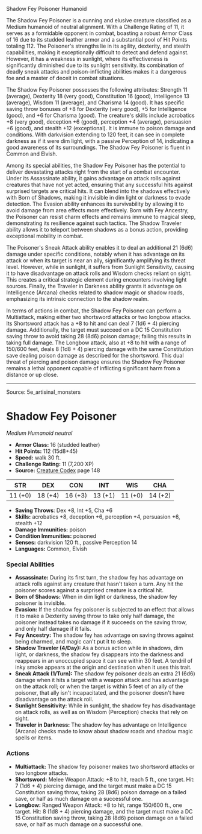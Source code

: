 <MonsterName/>Shadow Fey Poisoner</MonsterName>
<CreatureType/>Humanoid</CreatureType>

<summary>The Shadow Fey Poisoner is a cunning and elusive creature classified as a Medium humanoid of neutral alignment. With a Challenge Rating of 11, it serves as a formidable opponent in combat, boasting a robust Armor Class of 16 due to its studded leather armor and a substantial pool of Hit Points totaling 112. The Poisoner's strengths lie in its agility, dexterity, and stealth capabilities, making it exceptionally difficult to detect and defend against. However, it has a weakness in sunlight, where its effectiveness is significantly diminished due to its sunlight sensitivity. Its combination of deadly sneak attacks and poison-inflicting abilities makes it a dangerous foe and a master of deceit in combat situations.</summary>

<detail>

The Shadow Fey Poisoner possesses the following attributes: Strength 11 (average), Dexterity 18 (very good), Constitution 16 (good), Intelligence 13 (average), Wisdom 11 (average), and Charisma 14 (good). It has specific saving throw bonuses of +8 for Dexterity (very good), +5 for Intelligence (good), and +6 for Charisma (good). The creature's skills include acrobatics +8 (very good), deception +6 (good), perception +4 (average), persuasion +6 (good), and stealth +12 (exceptional). It is immune to poison damage and conditions. With darkvision extending to 120 feet, it can see in complete darkness as if it were dim light, with a passive Perception of 14, indicating a good awareness of its surroundings. The Shadow Fey Poisoner is fluent in Common and Elvish.

Among its special abilities, the Shadow Fey Poisoner has the potential to deliver devastating attacks right from the start of a combat encounter. Under its Assassinate ability, it gains advantage on attack rolls against creatures that have not yet acted, ensuring that any successful hits against surprised targets are critical hits. It can blend into the shadows effectively with Born of Shadows, making it invisible in dim light or darkness to evade detection. The Evasion ability enhances its survivability by allowing it to avoid damage from area effects more effectively. Born with Fey Ancestry, the Poisoner can resist charm effects and remains immune to magical sleep, demonstrating its resilience against such tactics. The Shadow Traveler ability allows it to teleport between shadows as a bonus action, providing exceptional mobility in combat. 

The Poisoner's Sneak Attack ability enables it to deal an additional 21 (6d6) damage under specific conditions, notably when it has advantage on its attack or when its target is near an ally, significantly amplifying its threat level. However, while in sunlight, it suffers from Sunlight Sensitivity, causing it to have disadvantage on attack rolls and Wisdom checks reliant on sight. This creates a critical strategic element during encounters involving light sources. Finally, the Traveler in Darkness ability grants it advantage on Intelligence (Arcana) checks related to shadow magic or shadow roads, emphasizing its intrinsic connection to the shadow realm.

In terms of actions in combat, the Shadow Fey Poisoner can perform a Multiattack, making either two shortsword attacks or two longbow attacks. Its Shortsword attack has a +8 to hit and can deal 7 (1d6 + 4) piercing damage. Additionally, the target must succeed on a DC 15 Constitution saving throw to avoid taking 28 (8d6) poison damage; failing this results in taking full damage. The Longbow attack, also at +8 to hit with a range of 150/600 feet, deals 8 (1d8 + 4) piercing damage with the same Constitution save dealing poison damage as described for the shortsword. This dual threat of piercing and poison damage ensures the Shadow Fey Poisoner remains a lethal opponent capable of inflicting significant harm from a distance or up close.</detail>



---

Source: 5e_artisinal_monsters

# Shadow Fey Poisoner

*Medium* *Humanoid* *neutral*

- **Armor Class:** 16 (studded leather)
- **Hit Points:** 112 (15d8+45)
- **Speed:** walk 30 ft.
- **Challenge Rating:** 11 (7,200 XP)
- **Source:** [Creature Codex](https://koboldpress.com/kpstore/product/creature-codex-for-5th-edition-dnd) page 148

| STR | DEX | CON | INT | WIS | CHA |
| --- | --- | --- | --- | --- | --- |
| 11 (+0) | 18 (+4) | 16 (+3) | 13 (+1) | 11 (+0) | 14 (+2) |

- **Saving Throws**: Dex +8, Int +5, Cha +6
- **Skills:** acrobatics +8, deception +6, perception +4, persuasion +6, stealth +12
- **Damage Immunities:** poison
- **Condition Immunities:** poisoned
- **Senses:** darkvision 120 ft., passive Perception 14
- **Languages:** Common, Elvish

### Special Abilities

- **Assassinate:** During its first turn, the shadow fey has advantage on attack rolls against any creature that hasn't taken a turn. Any hit the poisoner scores against a surprised creature is a critical hit.
- **Born of Shadows:** When in dim light or darkness, the shadow fey poisoner is invisible.
- **Evasion:** If the shadow fey poisoner is subjected to an effect that allows it to make a Dexterity saving throw to take only half damage, the poisoner instead takes no damage if it succeeds on the saving throw, and only half damage if it fails.
- **Fey Ancestry:** The shadow fey has advantage on saving throws against being charmed, and magic can't put it to sleep.
- **Shadow Traveler (4/Day):** As a bonus action while in shadows, dim light, or darkness, the shadow fey disappears into the darkness and reappears in an unoccupied space it can see within 30 feet. A tendril of inky smoke appears at the origin and destination when it uses this trait.
- **Sneak Attack (1/Turn):** The shadow fey poisoner deals an extra 21 (6d6) damage when it hits a target with a weapon attack and has advantage on the attack roll; or when the target is within 5 feet of an ally of the poisoner, that ally isn't incapacitated, and the poisoner doesn't have disadvantage on the attack roll.
- **Sunlight Sensitivity:** While in sunlight, the shadow fey has disadvantage on attack rolls, as well as on Wisdom (Perception) checks that rely on sight.
- **Traveler in Darkness:** The shadow fey has advantage on Intelligence (Arcana) checks made to know about shadow roads and shadow magic spells or items.

### Actions

- **Multiattack:** The shadow fey poisoner makes two shortsword attacks or two longbow attacks.
- **Shortsword:** Melee Weapon Attack: +8 to hit, reach 5 ft., one target. Hit: 7 (1d6 + 4) piercing damage, and the target must make a DC 15 Constitution saving throw, taking 28 (8d6) poison damage on a failed save, or half as much damage on a successful one.
- **Longbow:** Ranged Weapon Attack: +8 to hit, range 150/600 ft., one target. Hit: 8 (1d8 + 4) piercing damage, and the target must make a DC 15 Constitution saving throw, taking 28 (8d6) poison damage on a failed save, or half as much damage on a successful one.




